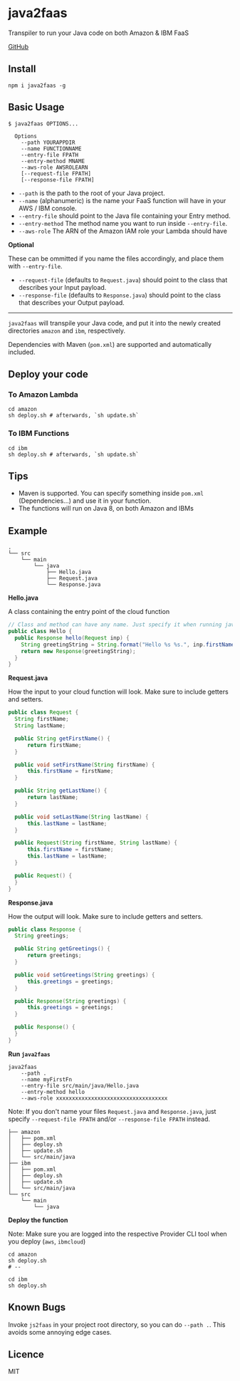 # java2faas

Transpiler to run your Java code on both Amazon & IBM FaaS

[GitHub](https://github.com/qngapparat/java2faas)

## Install
```shell
npm i java2faas -g
```

## Basic Usage

```shell
$ java2faas OPTIONS... 
  
  Options
    --path YOURAPPDIR 
    --name FUNCTIONNAME 
    --entry-file FPATH 
    --entry-method MNAME 
    --aws-role AWSROLEARN
    [--request-file FPATH] 
    [--response-file FPATH]
```

* `--path` is the path to the root of your Java project. 
* `--name` (alphanumeric) is the name your FaaS function will have in your AWS / IBM console.
* `--entry-file` should point to the Java file containing your Entry method.
* `--entry-method` The method name you want to run inside `--entry-file`.
* `--aws-role` The ARN of the Amazon IAM role your Lambda should have

**Optional**

These can be ommitted if you name the files accordingly, and place them with `--entry-file`.

* `--request-file` (defaults to `Request.java`) should point to the class that describes your Input payload. 
* `--response-file` (defaults to `Response.java`) should point to the class that describes your Output payload.

---

`java2faas` will transpile your Java code, and put it into the newly created directories `amazon` and `ibm`, respectively.

Dependencies with Maven (`pom.xml`) are supported and automatically included.

## Deploy your code

### To Amazon Lambda

```shell
cd amazon
sh deploy.sh # afterwards, `sh update.sh`

```

### To IBM Functions

```shell
cd ibm
sh deploy.sh # afterwards, `sh update.sh`
```

## Tips

* Maven is supported. You can specify something inside `pom.xml` (Dependencies...) and use it in your function.
* The functions will run on Java 8, on both Amazon and IBMs


## Example

```
.
└── src
    └── main
        └── java
            ├── Hello.java
            ├── Request.java 
            └── Response.java 
```

**Hello.java**

A class containing the entry point of the cloud function

```java
// Class and method can have any name. Just specify it when running java2faas
public class Hello {
  public Response hello(Request inp) { 
    String greetingString = String.format("Hello %s %s.", inp.firstName, inp.lastName);
    return new Response(greetingString);
  }
}
```

**Request.java**

How the input to your cloud function will look. Make sure to include getters and setters.

```java
public class Request {
  String firstName;
  String lastName;

  public String getFirstName() {
      return firstName;
  }

  public void setFirstName(String firstName) {
      this.firstName = firstName;
  }

  public String getLastName() {
      return lastName;
  }

  public void setLastName(String lastName) {
      this.lastName = lastName;
  }

  public Request(String firstName, String lastName) {
      this.firstName = firstName;
      this.lastName = lastName;
  }

  public Request() {
  }
}
```

**Response.java**

How the output will look. Make sure to include getters and setters.

```java
public class Response {
  String greetings;

  public String getGreetings() {
      return greetings;
  }

  public void setGreetings(String greetings) {
      this.greetings = greetings;
  }

  public Response(String greetings) {
      this.greetings = greetings;
  }

  public Response() {
  }
}
```


**Run `java2faas`**

```shell
java2faas
    --path . 
    --name myFirstFn 
    --entry-file src/main/java/Hello.java 
    --entry-method hello
    --aws-role xxxxxxxxxxxxxxxxxxxxxxxxxxxxxxxxxxx
```

Note: If you don't name your files `Request.java` and `Response.java`, just specify `--request-file FPATH` and/or `--response-file FPATH` instead.

```
├── amazon
│   ├── pom.xml
│   ├── deploy.sh
│   ├── update.sh
│   └── src/main/java 
├── ibm
│   ├── pom.xml
│   ├── deploy.sh
│   ├── update.sh
│   └── src/main/java 
└── src
    └── main
        └── java

```

**Deploy the function**

Note: Make sure you are logged into the respective Provider CLI tool when you deploy (`aws`, `ibmcloud`)

```
cd amazon
sh deploy.sh 
# --

cd ibm
sh deploy.sh
```
## Known Bugs

Invoke `js2faas` in your project root directory, so you can do `--path .`. This avoids some annoying edge cases.


## Licence

MIT

